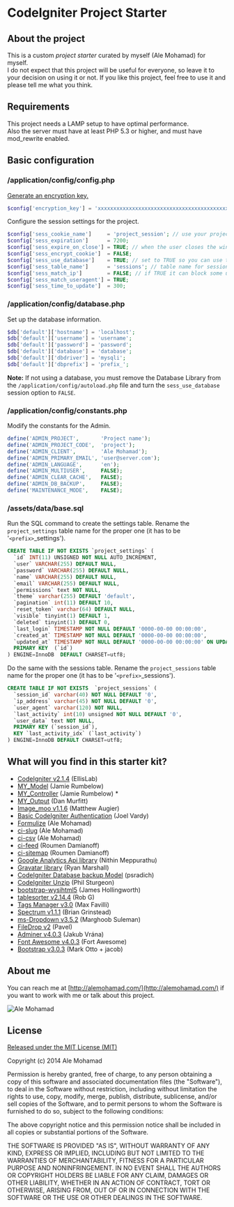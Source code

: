 # CodeIgniter Project Starter


## About the project

This is a custom *project starter* curated by myself (Ale Mohamad) for myself.  
I do not expect that this project will be useful for everyone, so leave it to your decision on using it or not. If you like this project, feel free to use it and please tell me what you think.

## Requirements

This project needs a LAMP setup to have optimal performance.  
Also the server must have at least PHP 5.3 or higher, and must have mod_rewrite enabled.

## Basic configuration

### /application/config/config.php

[Generate an encryption key.](https://www.random.org/passwords/?num=1&len=24&format=html&rnd=new)

```php
$config['encryption_key'] = 'xxxxxxxxxxxxxxxxxxxxxxxxxxxxxxxxxxxxxxxxxxxxxxxx';
```

Configure the session settings for the project.

```php
$config['sess_cookie_name']		= 'project_session'; // use your project codename
$config['sess_expiration']		= 7200;
$config['sess_expire_on_close']	= TRUE; // when the user closes the window it expires
$config['sess_encrypt_cookie']	= FALSE;
$config['sess_use_database']	= TRUE; // set to TRUE so you can use the DB
$config['sess_table_name']		= 'sessions'; // table name for sessions management
$config['sess_match_ip']		= FALSE; // if TRUE it can block some users in the same network
$config['sess_match_useragent']	= TRUE;
$config['sess_time_to_update']	= 300;
```

### /application/config/database.php

Set up the database information.

```php
$db['default']['hostname'] = 'localhost';  
$db['default']['username'] = 'username';  
$db['default']['password'] = 'password';  
$db['default']['database'] = 'database';  
$db['default']['dbdriver'] = 'mysqli';  
$db['default']['dbprefix'] = 'prefix_';
```

**Note:** If not using a database, you must remove the Database Library from the ```/application/config/autoload.php``` file and turn the ```sess_use_database``` session option to ```FALSE```.

### /application/config/constants.php

Modify the constants for the Admin.

```php
define('ADMIN_PROJECT',       'Project name');
define('ADMIN_PROJECT_CODE',  'project');
define('ADMIN_CLIENT',        'Ale Mohamad');
define('ADMIN_PRIMARY_EMAIL', 'user@server.com');
define('ADMIN_LANGUAGE',      'en');
define('ADMIN_MULTIUSER',     FALSE);
define('ADMIN_CLEAR_CACHE',   FALSE);
define('ADMIN_DB_BACKUP',     FALSE);
define('MAINTENANCE_MODE',    FALSE);
```

### /assets/data/base.sql

Run the SQL command to create the settings table. Rename the ```project_settings``` table name for the proper one (it has to be '```<prefix>```_settings').

```sql
CREATE TABLE IF NOT EXISTS `project_settings` (
  `id` INT(11) UNSIGNED NOT NULL AUTO_INCREMENT,
  `user` VARCHAR(255) DEFAULT NULL,
  `password` VARCHAR(255) DEFAULT NULL,
  `name` VARCHAR(255) DEFAULT NULL,
  `email` VARCHAR(255) DEFAULT NULL,
  `permissions` text NOT NULL,
  `theme` varchar(255) DEFAULT 'default',
  `pagination` int(11) DEFAULT 10,
  `reset_token` varchar(64) DEFAULT NULL,
  `visible` tinyint(1) DEFAULT 1,
  `deleted` tinyint(1) DEFAULT 0,
  `last_login` TIMESTAMP NOT NULL DEFAULT '0000-00-00 00:00:00',
  `created_at` TIMESTAMP NOT NULL DEFAULT '0000-00-00 00:00:00',
  `updated_at` TIMESTAMP NOT NULL DEFAULT '0000-00-00 00:00:00' ON UPDATE CURRENT_TIMESTAMP,
  PRIMARY KEY  (`id`)
) ENGINE=InnoDB  DEFAULT CHARSET=utf8;
```

Do the same with the sessions table. Rename the ```project_sessions``` table name for the proper one (it has to be '```<prefix>```_sessions').

```sql
CREATE TABLE IF NOT EXISTS  `project_sessions` (
  `session_id` varchar(40) NOT NULL DEFAULT '0',
  `ip_address` varchar(45) NOT NULL DEFAULT '0',
  `user_agent` varchar(120) NOT NULL,
  `last_activity` int(10) unsigned NOT NULL DEFAULT '0',
  `user_data` text NOT NULL,
  PRIMARY KEY (`session_id`),
  KEY `last_activity_idx` (`last_activity`)
) ENGINE=InnoDB DEFAULT CHARSET=utf8;
```

## What will you find in this starter kit?

* [CodeIgniter v2.1.4](http://ellislab.com/codeigniter) (EllisLab)
* [MY_Model](https://github.com/jamierumbelow/codeigniter-base-model) (Jamie Rumbelow)
* [MY_Controller](https://github.com/jamierumbelow/codeigniter-base-controller) (Jamie Rumbelow) *
* [MY_Output](https://github.com/danmurf/CI-MY_Output) (Dan Murfitt)
* [Image_moo v1.1.6](https://github.com/Mat-Moo/image_moo) (Matthew Augier)
* [Basic CodeIgniter Authentication](https://github.com/joelvardy/Basic-CodeIgniter-Authentication) (Joel Vardy)
* [Formulize](https://github.com/alemohamad/ci-formulize) (Ale Mohamad)
* [ci-slug](https://github.com/alemohamad/ci-slug) (Ale Mohamad)
* [ci-csv](https://github.com/alemohamad/ci-csv) (Ale Mohamad)
* [ci-feed](https://github.com/RoumenDamianoff/ci-feed) (Roumen Damianoff)
* [ci-sitemap](https://github.com/RoumenDamianoff/ci-sitemap) (Roumen Damianoff)
* [Google Analytics Api library](https://github.com/chonthu/Codeigniter-Google-Analytics-Class) (Nithin Meppurathu)
* [Gravatar library](https://github.com/rsmarshall/Codeigniter-Gravatar) (Ryan Marshall)
* [CodeIgniter Database backup Model](https://github.com/psradich/CI_DatabaseBackup) (psradich)
* [CodeIgniter Unzip](https://github.com/philsturgeon/codeigniter-unzip) (Phil Sturgeon)
* [bootstrap-wysihtml5](https://github.com/jhollingworth/bootstrap-wysihtml5/) (James Hollingworth)
* [tablesorter v2.14.4](https://github.com/Mottie/tablesorter) (Rob G)
* [Tags Manager v3.0](https://github.com/max-favilli/tagmanager) (Max Favilli)
* [Spectrum v1.1.1](https://github.com/bgrins/spectrum) (Brian Grinstead)
* [ms-Dropdown v3.5.2](https://github.com/marghoobsuleman/ms-Dropdown) (Marghoob Suleman)
* [FileDrop v2](https://github.com/ProgerXP/FileDrop) (Pavel)
* [Adminer v4.0.3](https://github.com/vrana/adminer/) (Jakub Vrána)
* [Font Awesome v4.0.3](http://fontawesome.io/) (Fort Awesome)
* [Bootstrap v3.0.3](http://getbootstrap.com/) (Mark Otto + jacob)

## About me

You can reach me at [http://alemohamad.com/](http://alemohamad.com/) if you want to work with me or talk about this project.

![Ale Mohamad](http://alemohamad.com/github/logo2012am.png)

## License

[Released under the MIT License (MIT)](http://www.opensource.org/licenses/mit-license.html)

Copyright (c) 2014 Ale Mohamad

Permission is hereby granted, free of charge, to any person obtaining a copy of this software and associated documentation files (the "Software"), to deal in the Software without restriction, including without limitation the rights to use, copy, modify, merge, publish, distribute, sublicense, and/or sell copies of the Software, and to permit persons to whom the Software is furnished to do so, subject to the following conditions:

The above copyright notice and this permission notice shall be included in all copies or substantial portions of the Software.

THE SOFTWARE IS PROVIDED "AS IS", WITHOUT WARRANTY OF ANY KIND, EXPRESS OR IMPLIED, INCLUDING BUT NOT LIMITED TO THE WARRANTIES OF MERCHANTABILITY, FITNESS FOR A PARTICULAR PURPOSE AND NONINFRINGEMENT. IN NO EVENT SHALL THE AUTHORS OR COPYRIGHT HOLDERS BE LIABLE FOR ANY CLAIM, DAMAGES OR OTHER LIABILITY, WHETHER IN AN ACTION OF CONTRACT, TORT OR OTHERWISE, ARISING FROM, OUT OF OR IN CONNECTION WITH THE SOFTWARE OR THE USE OR OTHER DEALINGS IN THE SOFTWARE.
